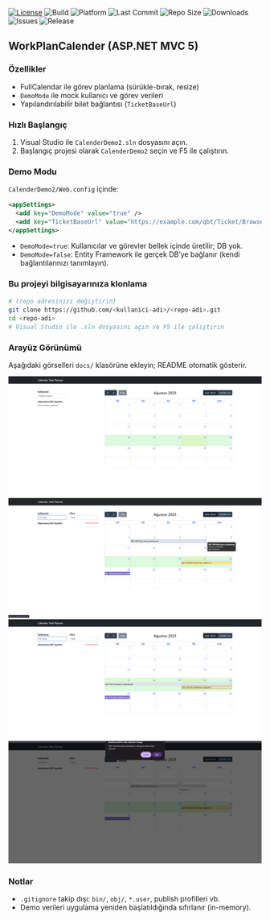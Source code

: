 [![License](https://img.shields.io/badge/License-MIT-green.svg)](LICENSE)
![Build](https://img.shields.io/badge/Build-Passing-brightgreen.svg)
![Platform](https://img.shields.io/badge/Platform-.NET-blueviolet.svg)
![Last Commit](https://img.shields.io/github/last-commit/alknbugra/CalenderTaskPlanner?color=orange)
![Repo Size](https://img.shields.io/github/repo-size/alknbugra/CalenderTaskPlanner)
![Downloads](https://img.shields.io/github/downloads/alknbugra/CalenderTaskPlanner/total)
![Issues](https://img.shields.io/github/issues/alknbugra/CalenderTaskPlanner)
![Release](https://img.shields.io/github/v/release/alknbugra/CalenderTaskPlanner)

## WorkPlanCalender (ASP.NET MVC 5)

### Özellikler
- FullCalendar ile görev planlama (sürükle-bırak, resize)
- `DemoMode` ile mock kullanıcı ve görev verileri
- Yapılandırılabilir bilet bağlantısı (`TicketBaseUrl`)

### Hızlı Başlangıç
1) Visual Studio ile `CalenderDemo2.sln` dosyasını açın.
2) Başlangıç projesi olarak `CalenderDemo2` seçin ve F5 ile çalıştırın.

### Demo Modu
`CalenderDemo2/Web.config` içinde:
```xml
<appSettings>
  <add key="DemoMode" value="true" />
  <add key="TicketBaseUrl" value="https://example.com/qbt/Ticket/Browse/QBT-" />
</appSettings>
```
- `DemoMode=true`: Kullanıcılar ve görevler bellek içinde üretilir; DB yok.
- `DemoMode=false`: Entity Framework ile gerçek DB’ye bağlanır (kendi bağlantılarınızı tanımlayın).

### Bu projeyi bilgisayarınıza klonlama
```bash
# (repo adresinizi değiştirin)
git clone https://github.com/<kullanici-adi>/<repo-adi>.git
cd <repo-adi>
# Visual Studio ile .sln dosyasını açın ve F5 ile çalıştırın
```

### Arayüz Görünümü
Aşağıdaki görselleri `docs/` klasörüne ekleyin; README otomatik gösterir.

![Ana Sayfa](docs/ui-index.png)
![Takvim](docs/ui-calendar.png)
![TaskResize](docs/ui-calendar-task-resize.png)
![TaskDelete](docs/ui-calendar-task-delete.png)

### Notlar
- `.gitignore` takip dışı: `bin/`, `obj/`, `*.user`, publish profilleri vb.
- Demo verileri uygulama yeniden başlatıldığında sıfırlanır (in-memory).
